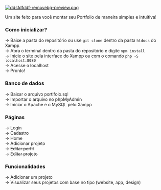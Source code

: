 [![ddsfdfddf-removebg-preview.png](https://i.postimg.cc/VsHbttjY/ddsfdfddf-removebg-preview.png)](https://postimg.cc/23h6RVcJ)

Um site feito para você montar seu Portfolio de maneira simples e intuitiva!

### Como inicializar?
-> Baixe a pasta do repositório ou use `git clone` dentro da pasta `htdocs` do Xampp. \
-> Abra o terminal dentro da pasta do repositório e digite `npm install` \
-> Inicie o site pela interface do Xampp ou com o comando `php -S localhost:8080` \
-> Acesse o localhost \
-> Pronto!

### Banco de dados
-> Baixar o arquivo portifoio.sql \
-> Importar o arquivo no phpMyAdmin \
-> Iniciar o Apache e o MySQL pelo Xampp

### Páginas
-> Login \
-> Cadastro \
-> Home \
-> Adicionar projeto \
-> ~~Editar perfil~~ \
-> ~~Editar projeto~~ 

### Funcionalidades
-> Adicionar um projeto \
-> Visualizar seus projetos com base no tipo (website, app, design) 
